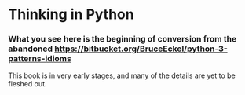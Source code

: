 Thinking in Python
==================

### What you see here is the beginning of conversion from the abandoned https://bitbucket.org/BruceEckel/python-3-patterns-idioms

This book is in very early stages, and many of the details are yet to be fleshed out.
